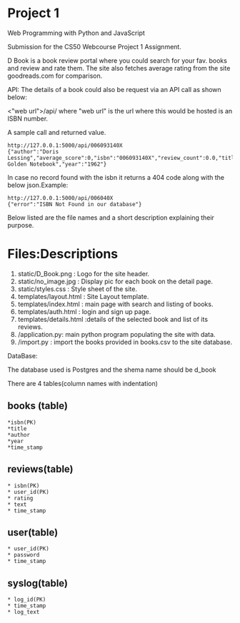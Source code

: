 # Project 1

Web Programming with Python and JavaScript

Submission for the CS50 Webcourse Project 1 Assignment.

D Book is a book review portal where you could search for your fav. books and review and rate them. The site also fetches average rating from the site goodreads.com for comparison.

API:
  The details of a book could also be request via an API call as shown below:

  <"web url">/api/<isbn>  where "web url" is the url where this would be hosted <isbn> is an ISBN number.
  
  A sample call and returned value.
  
    http://127.0.0.1:5000/api/006093140X
    {"author":"Doris Lessing","average_score":0,"isbn":"006093140X","review_count":0.0,"title":"The Golden Notebook","year":"1962"}
  
  In case no record found with the isbn it returns a 404 code along with the below json.Example:
  
    http://127.0.0.1:5000/api/006040X
    {"error":"ISBN Not Found in our database"}
     
Below listed are the file names and a short description explaining their purpose.

# Files:Descriptions

1. static/D_Book.png : Logo for the site header.
2. static/no_image.jpg : Display pic for each book on the detail page.
3. static/styles.css : Style sheet of the site.
4. templates/layout.html : Site Layout template.
5. templates/index.html : main page with search and listing of books.
6. templates/auth.html : login and sign up page.
7. templates/details.html :details of the selected book and list of its reviews.
8. /application.py: main python program populating the site with data.
9. /import.py : import the books provided in books.csv to the site database.

DataBase:

The database used is Postgres and the shema name should be d_book

There are 4 tables(column names with indentation)

## books (table)
    *isbn(PK)
    *title
    *author
    *year
    *time_stamp
  
## reviews(table)
    * isbn(PK)
    * user_id(PK)
    * rating
    * text
    * time_stamp
  
## user(table)
    * user_id(PK)
    * password
    * time_stamp

## syslog(table)
    * log_id(PK)
    * time_stamp
    * log_text
    
